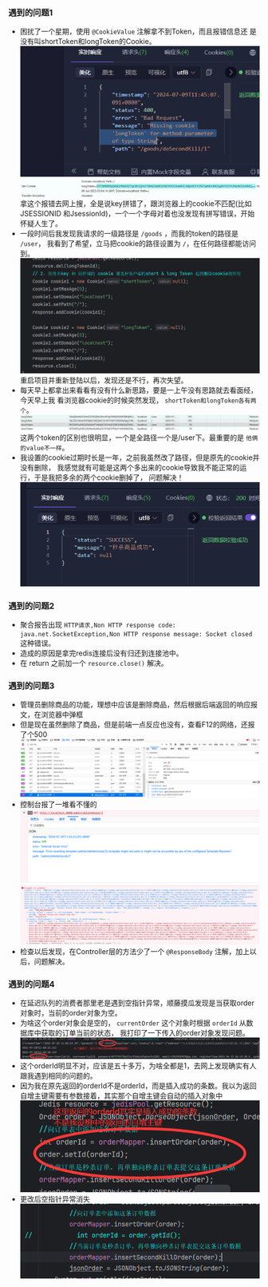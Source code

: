 ### 遇到的问题1
- 困扰了一个星期，使用 `@CookieValue` 注解拿不到Token，而且报错信息还
是没有叫shortToken和longToken的Cookie。
![img.png](imgofReadMe/1.png)
![img.png](imgofReadMe/2.png)
拿这个报错去网上搜，全是说key拼错了，跟浏览器上的cookie不匹配(比如JSESSIONID
和JsessionId)，一个一个字母对着也没发现有拼写错误，开始怀疑人生了。
- 一段时间后我发现我请求的一级路径是 `/goods` ，而我的token的路径是 `/user`，
我看到了希望，立马把cookie的路径设置为 `/`，在任何路径都能访问到。
![img.png](imgofReadMe/3.png)
重启项目并重新登陆以后，发现还是不行，再次失望。
- 每天早上都拿出来看看有没有什么新思路，要是一上午没有思路就去看面经，今天早上我
看浏览器cookie的时候突然发现， `shortToken和longToken各有两个`。
![img.png](imgofReadMe/4.png)
这两个token的区别也很明显，一个是全路径一个是/user下。最重要的是 `他俩的value不一样`。
- 我设置的cookie过期时长是一年，之前我虽然改了路径，但是原先的cookie并没有删除，
我感觉就有可能是这两个多出来的cookie导致我不能正常的运行，于是我把多余的两个cookie删掉了，
问题解决！
![img.png](imgofReadMe/5.png)

### 遇到的问题2
- 聚合报告出现 `HTTP请求,Non HTTP response code: java.net.SocketException,Non HTTP response message: Socket closed` 这种错误。
- 造成的原因是拿完redis连接后没有归还到连接池中。
- 在 return 之前加一个 `resource.close()` 解决。

### 遇到的问题3
- 管理员删除商品的功能，理想中应该是删除商品，然后根据后端返回的响应报文，在浏览器中弹框
- 但是现在虽然删除了商品，但是前端一点反应也没有，查看F12的网络，还报了个500
    ![img.png](imgofReadMe/6.png)
- 控制台报了一堆看不懂的
    ![img.png](imgofReadMe/7.png)
    ![img.png](imgofReadMe/8.png)
- 检查以后发现，在Controller层的方法少了一个 `@ResponseBody` 注解，加上以后，问题解决。
### 遇到的问题4
- 在延迟队列的消费者那里老是遇到空指针异常，顺藤摸瓜发现是当获取order对象时，当前的order对象为空。
- 为啥这个order对象会是空的， `currentOrder` 这个对象时根据 `orderId` 从数据库中获取的订单当前的状态，
    我打印了一下传入的order对象发现问题。
    ![img.png](imgofReadMe/9.png)
- 这个orderId明显不对，应该是五十多万，为啥全都是1，去网上发现确实有人跟我遇到相同的问题的。
- 因为我在原先返回的orderId不是orderId，而是插入成功的条数。我以为返回自增主键需要有参数接着，其实那个自增主键会自动的插入对象中
    ![img.png](imgofReadMe/10.png)
- 更改后空指针异常消失
    ![img.png](imgofReadMe/11.png)